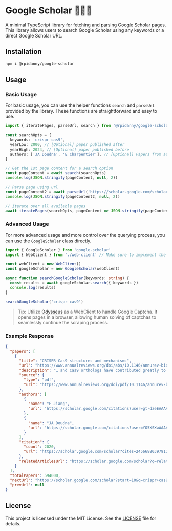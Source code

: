 # Google Scholar 👩🏻‍🏫

A minimal TypeScript library for fetching and parsing Google Scholar pages. This library allows users to search Google Scholar using any keywords or a direct Google Scholar URL.

## Installation

```bash
npm i @rpidanny/google-scholar
```

## Usage

### Basic Usage

For basic usage, you can use the helper functions `search` and `parseUrl` provided by the library. These functions are straightforward and easy to use.

```typescript
import { iteratePages, parseUrl, search } from '@rpidanny/google-scholar'

const searchOpts = {
  keywords: 'crispr cas9',
  yearLow: 2000, // [Optional] paper published after
  yearHigh: 2024, // [Optional] paper published before
  authors: ['JA Doudna', 'E Charpentier'], // [Optional] Papers from authors
}

// Get the 1st page content for a search option
const pageContent = await search(searchOpts)
console.log(JSON.stringify(pageContent, null, 2))

// Parse page using url
const pageContent2 = await parseUrl('https://scholar.google.com/scholar?q=crispr+cas9&hl=en')
console.log(JSON.stringify(pageContent2, null, 2))

// Iterate over all available pages
await iteratePages(searchOpts, pageContent => JSON.stringify(pageContent, null, 2))
```

### Advanced Usage

For more advanced usage and more control over the querying process, you can use the `GoogleScholar` class directly.

```ts
import { GoogleScholar } from 'google-scholar'
import { WebClient } from './web-client' // Make sure to implement the IWebClient interface

const webClient = new WebClient()
const googleScholar = new GoogleScholar(webClient)

async function searchGoogleScholar(keywords: string) {
  const results = await googleScholar.search({ keywords })
  console.log(results)
}

searchGoogleScholar('crispr cas9')
```

> Tip: Utilize [Odysseus](https://github.com/rpidanny/odysseus) as a WebClient to handle Google Captcha. It opens pages in a browser, allowing human solving of captchas to seamlessly continue the scraping process.

### Example Response

```json
{
  "papers": [
    {
      "title": "CRISPR–Cas9 structures and mechanisms",
      "url": "https://www.annualreviews.org/doi/abs/10.1146/annurev-biophys-062215-010822",
      "description": "… and Cas9 orthologs have contributed greatly to our understanding of CRISPR–Cas9 mechanisms. In this review, we briefly explain the biology underlying CRISPR–Cas9 technology …",
      "source": {
        "type": "pdf",
        "url": "https://www.annualreviews.org/doi/pdf/10.1146/annurev-biophys-062215-010822"
      },
      "authors": [
        {
          "name": "F Jiang",
          "url": "https://scholar.google.com/citations?user=gt-dzeEAAAAJ&hl=en&oi=sra"
        },
        {
          "name": "JA Doudna",
          "url": "https://scholar.google.com/citations?user=YO5XSXwAAAAJ&hl=en&oi=sra"
        }
      ],
      "citation": {
        "count": 2020,
        "url": "https://scholar.google.com/scholar?cites=2456688039791281496&as_sdt=2005&sciodt=0,5&hl=en"
      },
      "relatedArticlesUrl": "https://scholar.google.com/scholar?q=related:WMW1j8HoFyIJ:scholar.google.com/&scioq=crispr+cas9&hl=en&as_sdt=0,5"
    }
  ],
  "totalPapers": 594000,
  "nextUrl": "https://scholar.google.com/scholar?start=10&q=crispr+cas9&hl=en&as_sdt=0,5",
  "prevUrl": null
}
```

## License

This project is licensed under the MIT License. See the [LICENSE](LICENSE) file for details.
